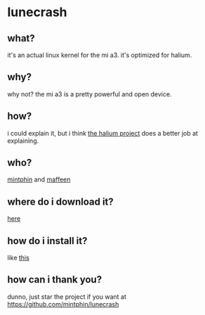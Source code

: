# lunecrash
## what?
it's an actual linux kernel for the mi a3. it's optimized for halium.
## why?
why not? the mi a3 is a pretty powerful and open device.
## how?
i could explain it, but i think [the halium project](https://halium.org/) does a better job at explaining.
## who?
[mintphin](https://github.com/mintphin) and [maffeen](https://github.com/maffeen)
## where do i download it?
[here](https://github.com/mintphin/lunecrash/releases)
## how do i install it?
like [this](https://github.com/mintphin/lunecrash/wiki/Installation)
## how can i thank you?
dunno, just star the project if you want at https://github.com/mintphin/lunecrash
